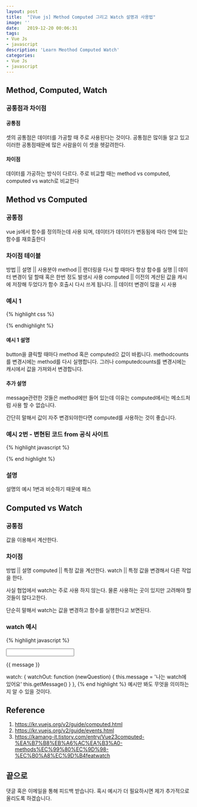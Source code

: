 ```yaml
---
layout: post
title:  "[Vue js] Method Computed 그리고 Watch 설명과 사용법"
image: ''
date:   2019-12-20 00:06:31
tags:
- Vue Js
- javascript
description: 'Learn Meothod Computed Watch'
categories:
- Vue Js
- javascript
---
```


## Method, Computed, Watch

### 공통점과 차이점

#### 공통점
셋의 공통점은 데이터를 가공할 때 주로 사용된다는 것이다.
공통점은 많이들 알고 있고 이러한 공통점때문에 많은 사람을이 이 셋을 헷갈려한다.

#### 차이점
데이터를 가공하는 방식이 다르다. 주로 비교할 때는
method vs computed, computed vs watch로 비교한다

## Method vs Computed
### 공통점
vue js에서 함수를 정의하는데 사용 되며, 데이터가 데이터가 변동됨에 따라 안에 있는 함수를 재호출한다

### 차이점 테이블
방법 || 설명 || 사용분야
method || 랜더링을 다시 할 때마다 항상 함수를 실행 || 데이터 변경이 덜 할때 혹은 한번 정도 발생시 사용
computed || 이전의 계산된 값을 캐시에 저장해 두었다가 함수 호출시 다시 쓰게 됩니다. || 데이터 변경이 많을 시 사용

### 예시 1

{% highlight css %}
<template>
    <div class="content">
        <p>message: {{ message }}</p>
        <p>methodCount: {{ methodCount() }} </p> <!-- 함수 형태라는 거 잊지마세요 ! -->
        <p>computedCount: {{ computedCount }} </p> <!-- () 가 필요 없다는거 잊지마세요 !-->
        <input type="button" value="NewmethodsIncrease" @click="methodCounts++">
        <input type="button" value="NewmethodsDecrease" @click="methodCounts--"> <br>
        <input type="button" value="NewmethodsIncrease" @click="computedCounts++">
        <input type="button" value="NewmethodsDecrease" @click="computedCounts--"> <br>
        <input type="button" value="message" @click="changeMessageFromMethod()">
        <input type="button" value="another" @click="changeAnthodMessageFromMethod()">
    </div> <!-- content end -->
</template>

<script>
export default {
    data() {
        return {
            message: '',
            methodCounts: 0,
            computedCounts: 0,
        }
    },
    methods: {
        methodCount() {
            return this.methodCounts;
        },
        changeMessageFromMethod() {
            this.message = "Changed from method";
        },
        changeAnthodMessageFromMethod() {
            this.message = "Changed from new method";
        }
    },
    computed: {
        computedCount() {
            return this.computedCounts;
        },
    },
}
</script>

<style lang="scss" scoped>

</style>
{% endhighlight %}

#### 예시 1 설명
button을 클릭할 때마다 method 혹은 computed으 값이 바뀝니다.
methodcounts를 변경시에는 method를 다시 실행합니다.
그러나 computedcounts를 변경시에는 캐시에서 값을 가져와서 변경합니다.

#### 추가 설명
message관련한 것들은 method에만 들어 있는데 이유는 computed에서는 메소드처럼 사용 할 수 없습니다.

간단히 말해서 값이 자주 변경되야한다면 computed를 사용하는 것이 좋습니다.

### 예시 2번 - 변현된 코드 from 공식 사이트
{% highlight javascript %}
<template>
    <div class="content">
        <p>message: {{ message }}</p>
        <p>method: {{ reverseMethod() }}</p>
        <p>computed: {{ reverseComputed }}</p>
        <input type="button" value="Reset" @click="changeAnthodMessageFromMethod()"> <br>
        <input v-model="message" type="text">
    </div> <!-- content end -->
</template>

<script>
export default {
    data() {
        return {
            message: '',
            whatAreYouDoing: '',
        }
    },
    methods: {
        reverseMethod() {
            return this.message.split('').reverse().join('');
        },
        messageRest() {
            this.message = "Message has been cleared";
        },
    },
    computed: {
        reverseComputed() {
            return this.message.split('').reverse().join('');
        },
    },
}
</script>

<style lang="scss" scoped>

</style>
{% end highlight %}

### 설명
설명의 예시 1번과 비슷하기 때문에 패스

## Computed vs Watch

### 공통점
값을 이용해서 계산한다.

### 차이점
방법 || 설명
computed || 특정 값을 계산한다.
watch || 특정 값을 변경해서 다른 작업을 한다.

사실 협업에서 watch는 주로 사용 하지 않는다. 물론 사용하는 곳이 있지만 고려해야 할 것들이 많다고한다.

단순히 말해서 watch는 값을 변경하고 함수를 실행한다고 보면된다.

### watch 예시
{% highlight javascript %}
<div id="watch-example">
    <p><input v-model="watchOut"></p>
    <p>{{ message }}</p>
</div>

watch: {
        watchOut: function (newQuestion) {
            this.message = '나는 watch에 있어요'
            this.getMessage()
        }
  },
{% end highlight %}
예시만 봐도 무엇을 의미하는지 알 수 있을 것이다.

## Reference
1. https://kr.vuejs.org/v2/guide/computed.html
2. https://kr.vuejs.org/v2/guide/events.html
3. https://kamang-it.tistory.com/entry/Vue23computed-%EA%B7%B8%EB%A6%AC%EA%B3%A0-methods%EC%99%80%EC%9D%98-%EC%B0%A8%EC%9D%B4featwatch


## 끝으로
댓글 혹은 이메일을 통해 피드백 받습니다. 혹시 예시가 더 필요하시면 제가 추가적으로 올리도록 하겠습니다.